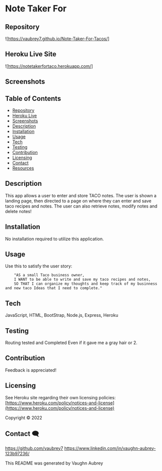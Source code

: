 # Note Taker For #


## Repository  ##
![https://vaubrey7.github.io/Note-Taker-For-Tacos/]

## Heroku Live Site ##

![https://notetakerfortaco.herokuapp.com/]


## Screenshots  ##




## Table of Contents ##

- [Repository](#Repository-)
- [Heroku Live](#Heroku-Live-Site-)
- [Screenshots](#Screenshots-)
- [Description](#Description-)
- [Installation](#Installation-)
- [Usage](#Usage-)
- [Tech](#Tech-)
- [Testing](#Testing-)
- [Contribution](#Contribution-)
- [Licensing](#Licensing-)
- [Contact](#Contact-)
- [Resources](https://vaubrey7.github.io/Note-Taker-For-Tacos/)


## Description  ##

This app allows a user to enter and store TACO notes. The user is shown a landing page, then directed to a page on where they can enter and save taco recipes and notes. The user can also retrieve notes, modify notes and delete notes!


## Installation  ##

No installation required to utilize this application.


## Usage  ##

Use this to satisfy the user story:

        "AS a small Taco business owner,
        I WANT to be able to write and save my taco recipes and notes,
        SO THAT I can organize my thoughts and keep track of my businness and new taco Ideas that I need to complete."


## Tech  ##

JavaScript, HTML, BootStrap, Node.js, Express, Heroku


## Testing  ##

Routing tested and Completed Even if it gave me a gray hair or 2.


## Contribution  ##

Feedback is appreciated!


## Licensing  ##

See Heroku site regarding their own licensing policies: [https://www.heroku.com/policy/notices-and-license](https://www.heroku.com/policy/notices-and-license)

Copyright &copy; 2022


## Contact 🗨 ##

https://github.com/vaubrey7
https://www.linkedin.com/in/vaughn-aubrey-123b97236/

This README was generated by Vaughn Aubrey